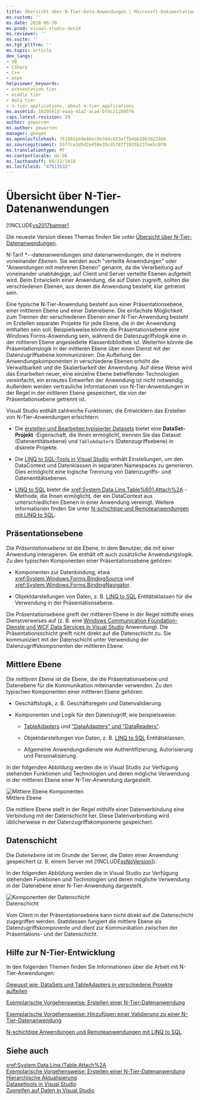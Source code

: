 ```yaml
---
title: Übersicht über N-Tier-Data-Anwendungen | Microsoft-Dokumentation
ms.custom: ''
ms.date: 2018-06-30
ms.prod: visual-studio-dev14
ms.reviewer: ''
ms.suite: ''
ms.tgt_pltfrm: ''
ms.topic: article
dev_langs:
- VB
- CSharp
- C++
- aspx
helpviewer_keywords:
- presentation tier
- middle tier
- data tier
- n-tier applications, about n-tier applications
ms.assetid: 1020581d-eaaa-41a2-aca4-bf4c212895f6
caps.latest.revision: 29
author: gewarren
ms.author: gewarren
manager: ghogen
ms.openlocfilehash: 761002eb9e46ec0e344c653affbebb10b3922466
ms.sourcegitcommit: 55f7ce2d5d2e458e35c45787f1935b237ee5c9f8
ms.translationtype: MT
ms.contentlocale: de-DE
ms.lasthandoff: 08/22/2018
ms.locfileid: "47513532"
---
```

# <a name="n-tier-data-applications-overview"></a>Übersicht über N-Tier-Datenanwendungen
[!INCLUDE[vs2017banner](../includes/vs2017banner.md)]

Die neueste Version dieses Themas finden Sie unter [Übersicht über N-Tier-Datenanwendungen](https://docs.microsoft.com/visualstudio/data-tools/n-tier-data-applications-overview).  
  
  
N-Tarif *--datenanwendungen sind datenanwendungen, die in mehrere voneinander *Ebenen*. Sie werden auch "verteilte Anwendungen" oder "Anwendungen mit mehreren Ebenen" genannt, da die Verarbeitung auf voneinander unabhängige, auf Client und Server verteilte Ebenen aufgeteilt wird. Beim Entwickeln einer Anwendung, die auf Daten zugreift, sollten die verschiedenen Ebenen, aus denen die Anwendung besteht, klar getrennt sein.  
  
 Eine typische N-Tier-Anwendung besteht aus einer Präsentationsebene, einer mittleren Ebene und einer Datenebene. Die einfachste Möglichkeit zum Trennen der verschiedenen Ebenen einer N-Tier-Anwendung besteht im Erstellen separater Projekte für jede Ebene, die in der Anwendung enthalten sein soll. Beispielsweise könnte die Präsentationsebene eine Windows Forms-Anwendung sein, während die Datenzugriffslogik eine in der mittleren Ebene angesiedelte Klassenbibliothek ist. Weiterhin könnte die Präsentationslogik in der mittleren Ebene über einen Dienst mit der Datenzugriffsebene kommunizieren. Die Aufteilung der Anwendungskomponenten in verschiedene Ebenen erhöht die Verwaltbarkeit und die Skalierbarkeit der Anwendung.  Auf diese Weise wird das Einarbeiten neuer, eine einzelne Ebene betreffender Technologien vereinfacht, ein erneutes Entwerfen der Anwendung ist nicht notwendig. Außerdem werden vertrauliche Informationen von N-Tier-Anwendungen in der Regel in der mittleren Ebene gespeichert, die von der Präsentationsebene getrennt ist.  
  
 Visual Studio enthält zahlreiche Funktionen, die Entwicklern das Erstellen von N-Tier-Anwendungen erleichtern.  
  
-   Die [erstellen und Bearbeiten typisierter Datasets](../data-tools/creating-and-editing-typed-datasets.md) bietet eine **DataSet-Projekt** -Eigenschaft, die Ihnen ermöglicht, trennen Sie das Dataset (Datenentitätsebene) und `TableAdapter`s (Datenzugriffsebene) in diskrete Projekte.  
  
-   Die [LINQ to SQL-Tools in Visual Studio](../data-tools/linq-to-sql-tools-in-visual-studio2.md) enthält Einstellungen, um den DataContext und Datenklassen in separaten Namespaces zu generieren. Dies ermöglicht eine logische Trennung von Datenzugriffs- und Datenentitätsebenen.  
  
-   [LINQ to SQL](http://msdn.microsoft.com/library/73d13345-eece-471a-af40-4cc7a2f11655) bietet die <xref:System.Data.Linq.Table%601.Attach%2A> -Methode, die Ihnen ermöglicht, der ein DataContext aus unterschiedlichen Ebenen in einer Anwendung vereinigt. Weitere Informationen finden Sie unter [N-schichtige und Remoteanwendungen mit LINQ to SQL](http://msdn.microsoft.com/library/854a1cdd-53cb-45f5-83ca-63962a9b3598).  
  
## <a name="presentation-tier"></a>Präsentationsebene  
 Die *Präsentationsebene* ist die Ebene, in dem Benutzer, die mit einer Anwendung interagieren. Sie enthält oft auch zusätzliche Anwendungslogik. Zu den typischen Komponenten einer Präsentationsebene gehören:  
  
-   Komponenten zur Datenbindung, etwa <xref:System.Windows.Forms.BindingSource> und <xref:System.Windows.Forms.BindingNavigator>.  
  
-   Objektdarstellungen von Daten, z. B. [LINQ to SQL](http://msdn.microsoft.com/library/73d13345-eece-471a-af40-4cc7a2f11655) Entitätsklassen für die Verwendung in der Präsentationsebene.  
  
 Die Präsentationsebene greift der mittleren Ebene in der Regel mithilfe eines Dienstverweises auf (z. B. eine [Windows Communication Foundation-Dienste und WCF Data Services in Visual Studio](../data-tools/windows-communication-foundation-services-and-wcf-data-services-in-visual-studio.md) Anwendung). Die Präsentationsschicht greift nicht direkt auf die Datenschicht zu. Sie kommuniziert mit der Datenschicht unter Verwendung der Datenzugriffskomponenten der mittleren Ebene.  
  
## <a name="middle-tier"></a>Mittlere Ebene  
 Die *mittleren Ebene* ist die Ebene, die die Präsentationsebene und Datenebene für die Kommunikation miteinander verwenden. Zu den typischen Komponenten einer mittleren Ebene gehören:  
  
-   Geschäftslogik, z. B. Geschäftsregeln und Datenvalidierung.  
  
-   Komponenten und Logik für den Datenzugriff, wie beispielsweise:  
  
    -   [TableAdapters](http://msdn.microsoft.com/library/09416de9-134c-4dc7-8262-6c8d81e3f364) und ["DataAdapters" und "DataReaders"](http://msdn.microsoft.com/library/cc952ca2-ec19-46ab-9189-15174b52cb74).  
  
    -   Objektdarstellungen von Daten, z. B. [LINQ to SQL](http://msdn.microsoft.com/library/73d13345-eece-471a-af40-4cc7a2f11655) Entitätsklassen.  
  
    -   Allgemeine Anwendungsdienste wie Authentifizierung, Autorisierung und Personalisierung.  
  
 In der folgenden Abbildung werden die in Visual Studio zur Verfügung stehenden Funktionen und Technologien und deren mögliche Verwendung in der mittleren Ebene einer N-Tier-Anwendung dargestellt.  
  
 ![Mittlere Ebene Komponenten](../data-tools/media/ntiermid.png "NtierMid")  
Mittlere Ebene  
  
 Die mittlere Ebene stellt in der Regel mithilfe einer Datenverbindung eine Verbindung mit der Datenschicht her. Diese Datenverbindung wird üblicherweise in der Datenzugriffskomponente gespeichert.  
  
## <a name="data-tier"></a>Datenschicht  
 Die *Datenebene* ist im Grunde der Server, die Daten einer Anwendung gespeichert (z. B. einem Server mit [!INCLUDE[ssNoVersion](../includes/ssnoversion-md.md)]).  
  
 In der folgenden Abbildung werden die in Visual Studio zur Verfügung stehenden Funktionen und Technologien und deren mögliche Verwendung in der Datenebene einer N-Tier-Anwendung dargestellt.  
  
 ![Komponenten der Datenschicht](../data-tools/media/ntierdatatier.png "Ntierdatatier")  
Datenschicht  
  
 Vom Client in der Präsentationsebene kann nicht direkt auf die Datenschicht zugegriffen werden. Stattdessen fungiert die mittlere Ebene als Datenzugriffskomponente und dient zur Kommunikation zwischen der Präsentations- und der Datenschicht.  
  
## <a name="help-for-n-tier-development"></a>Hilfe zur N-Tier-Entwicklung  
 In den folgenden Themen finden Sie Informationen über die Arbeit mit N-Tier-Anwendungen:  
  
 [Gewusst wie: DataSets und TableAdapters in verschiedene Projekte aufteilen](../data-tools/separate-datasets-and-tableadapters-into-different-projects.md)  
  
 [Exemplarische Vorgehensweise: Erstellen einer N-Tier-Datenanwendung](../data-tools/walkthrough-creating-an-n-tier-data-application.md)  
  
 [Exemplarische Vorgehensweise: Hinzufügen einer Validierung zu einer N-Tier-Datenanwendung](http://msdn.microsoft.com/library/b35d072c-31f0-49ba-a225-69177592c265)  
  
 [N-schichtige Anwendungen und Remoteanwendungen mit LINQ to SQL](http://msdn.microsoft.com/library/854a1cdd-53cb-45f5-83ca-63962a9b3598)  
  
## <a name="see-also"></a>Siehe auch  
 <xref:System.Data.Linq.ITable.Attach%2A>   
 [Exemplarische Vorgehensweise: Erstellen einer N-Tier-Datenanwendung](../data-tools/walkthrough-creating-an-n-tier-data-application.md)   
 [Hierarchische Aktualisierung](../data-tools/hierarchical-update.md)   
 [Datasettools in Visual Studio](../data-tools/dataset-tools-in-visual-studio.md)   
 [Zugreifen auf Daten in Visual Studio](../data-tools/accessing-data-in-visual-studio.md)

